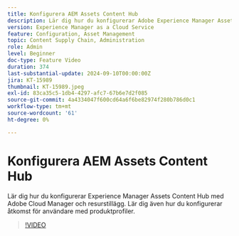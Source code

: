```yaml
---
title: Konfigurera AEM Assets Content Hub
description: Lär dig hur du konfigurerar Adobe Experience Manager Assets Content Hub på AEM as a Cloud Service.
version: Experience Manager as a Cloud Service
feature: Configuration, Asset Management
topic: Content Supply Chain, Administration
role: Admin
level: Beginner
doc-type: Feature Video
duration: 374
last-substantial-update: 2024-09-10T00:00:00Z
jira: KT-15989
thumbnail: KT-15989.jpeg
exl-id: 83ca35c5-1db4-4297-afc7-67b6e7d2f085
source-git-commit: 4a4334047f600cd64a6f6be82974f280b786d0c1
workflow-type: tm+mt
source-wordcount: '61'
ht-degree: 0%

---
```


# Konfigurera AEM Assets Content Hub

Lär dig hur du konfigurerar Experience Manager Assets Content Hub med Adobe Cloud Manager och resurstillägg. Lär dig även hur du konfigurerar åtkomst för användare med produktprofiler.

>[!VIDEO](https://video.tv.adobe.com/v/3472918/?learn=on)
